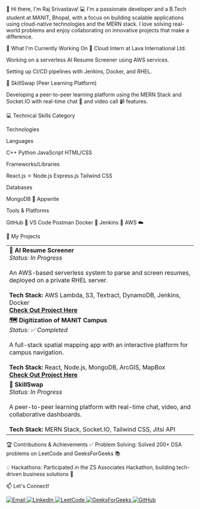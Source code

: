👋 Hi there, I'm Raj Srivastava!
💻 I'm a passionate developer and a B.Tech student at MANIT, Bhopal, with a focus on building scalable applications using cloud-native technologies and the MERN stack. I love solving real-world problems and enjoy collaborating on innovative projects that make a difference.

🚀 What I'm Currently Working On
🧠 Cloud Intern at Lava International Ltd.

Working on a serverless AI Resume Screener using AWS services.

Setting up CI/CD pipelines with Jenkins, Docker, and RHEL.

🤝 SkillSwap (Peer Learning Platform)

Developing a peer-to-peer learning platform using the MERN Stack and Socket.IO with real-time chat 💬 and video call 📹 features.

💻 Technical Skills
Category

Technologies

Languages

C++ Python JavaScript HTML/CSS

Frameworks/Libraries

React.js ⚛️ Node.js Express.js Tailwind CSS

Databases

MongoDB 🍃 Appwrite

Tools & Platforms

GitHub 🐙 VS Code Postman Docker 🐳 Jenkins 🔧 AWS ☁️

🚀 My Projects
<table>
<tr>
<td width="100%">
<strong>🤖 AI Resume Screener</strong>
<br/>
<em>Status: In Progress</em>
<br/><br/>
An AWS-based serverless system to parse and screen resumes, deployed on a private RHEL server.
<br/><br/>
<strong>Tech Stack:</strong> AWS Lambda, S3, Textract, DynamoDB, Jenkins, Docker
<br/>
<a href="https://prod.d2q5q5emrb0p3v.amplifyapp.com/" target="_blank"><strong>Check Out Project Here</strong></a>
</td>
</tr>
<tr>
<td width="100%">
<strong>🗺️ Digitization of MANIT Campus</strong>
<br/>
<em>Status: ✅ Completed</em>
<br/><br/>
A full-stack spatial mapping app with an interactive platform for campus navigation.
<br/><br/>
<strong>Tech Stack:</strong> React, Node.js, MongoDB, ArcGIS, MapBox
<br/>
<a href="https://bobbymanitmap.netlify.app/" target="_blank"><strong>Check Out Project Here</strong></a>
</td>
</tr>
<tr>
<td width="100%">
<strong>🤝 SkillSwap</strong>
<br/>
<em>Status: In Progress</em>
<br/><br/>
A peer-to-peer learning platform with real-time chat, video, and collaborative dashboards.
<br/><br/>
<strong>Tech Stack:</strong> MERN Stack, Socket.IO, Tailwind CSS, Jitsi API
</td>
</tr>
</table>

🏆 Contributions & Achievements
✅ Problem Solving: Solved 200+ DSA problems on LeetCode and GeeksForGeeks 📚

💡 Hackathons: Participated in the ZS Associates Hackathon, building tech-driven business solutions 💼

📫 Let's Connect!
<p align="left">
<a href="mailto:raj25oct2003@gmail.com" target="_blank">
<img src="https://img.shields.io/badge/Email-D14836?style=for-the-badge&logo=gmail&logoColor=white" alt="Email"/>
</a>
<a href="https://www.linkedin.com/in/raj-srivastava-a7337322a/" target="_blank">
<img src="https://img.shields.io/badge/LinkedIn-0077B5?style=for-the-badge&logo=linkedin&logoColor=white" alt="LinkedIn"/>
</a>
<a href="https://leetcode.com/u/rajsrivastava2510/" target="_blank">
<img src="https://img.shields.io/badge/LeetCode-FFA116?style=for-the-badge&logo=leetcode&logoColor=black" alt="LeetCode"/>
</a>
<a href="https://www.geeksforgeeks.org/user/rajsrivasunn1/" target="_blank">
<img src="https://img.shields.io/badge/GFG-2f8d46?style=for-the-badge&logo=geeksforgeeks&logoColor=white" alt="GeeksForGeeks"/>
</a>
<a href="https://github.com/Rajs1236" target="_blank">
<img src="https://img.shields.io/badge/GitHub-181717?style=for-the-badge&logo=github&logoColor=white" alt="GitHub"/>
</a>
</p>
